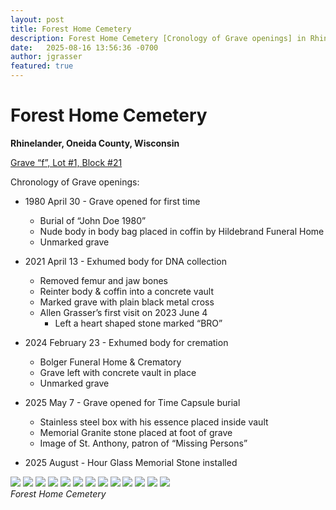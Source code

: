 ```yaml
---
layout: post
title: Forest Home Cemetery
description: Forest Home Cemetery [Cronology of Grave openings] in Rhinelander, WI
date:   2025-08-16 13:56:36 -0700
author: jgrasser
featured: true
---
```


# Forest Home Cemetery

**Rhinelander, Oneida County, Wisconsin**

<u>Grave “f”, Lot #1, Block #21</u>

Chronology of Grave openings:

* 1980 April 30 - Grave opened for first time
	* Burial of “John Doe 1980”
	* Nude body in body bag placed in coffin by Hildebrand Funeral Home
	* Unmarked grave

* 2021 April 13 - Exhumed body for DNA collection
	* Removed femur and jaw bones
	* Reinter body & coffin into a concrete vault
	* Marked grave with plain black metal cross
	* Allen Grasser’s first visit on 2023 June 4
		- Left a heart shaped stone marked “BRO” 

* 2024 February 23 - Exhumed body for cremation
	* Bolger Funeral Home & Crematory
	* Grave left with concrete vault in place
	* Unmarked grave

* 2025 May 7 -  Grave opened for Time Capsule burial
	* Stainless steel box with his essence placed inside vault
	* Memorial Granite stone placed at foot of grave
	* Image of St. Anthony, patron of “Missing Persons”

* 2025 August  - Hour Glass Memorial Stone installed                                

<div class="gallery-box">
  <div class="gallery gallery--post">
    <img src="https://live.staticflickr.com/65535/54725095771_c3c1aabc78_c.jpg" loading="lazy">
    <img src="https://live.staticflickr.com/65535/54725296658_0b0df7d5c1_c.jpg" loading="lazy">
    <img src="https://live.staticflickr.com/65535/54724258367_cd1b8c5834_c.jpg" loading="lazy">
    <img src="https://live.staticflickr.com/65535/54725095721_4437a2595b_c.jpg" loading="lazy">
    <img src="https://live.staticflickr.com/65535/54725095726_d2698efdf9_c.jpg" loading="lazy">
    <img src="https://live.staticflickr.com/65535/54725296593_d35a46830c_c.jpg" loading="lazy">
    <img src="https://live.staticflickr.com/65535/54725428950_921c2a6a23_c.jpg" loading="lazy">
    <img src="https://live.staticflickr.com/65535/54725296578_ca3a88cc27_c.jpg" loading="lazy">
    <img src="https://live.staticflickr.com/65535/54725428930_4ec66dc180_c.jpg" loading="lazy">
    <img src="https://live.staticflickr.com/65535/54725095671_f7fb8fd442_c.jpg" loading="lazy">
    <img src="https://live.staticflickr.com/65535/54725296528_2930ca6b34_c.jpg" loading="lazy">
    <img src="https://live.staticflickr.com/65535/54725095641_eac1c78b0b_c.jpg" loading="lazy">
    <img src="https://live.staticflickr.com/65535/54725428900_4316cb4595_c.jpg" loading="lazy">
  </div>
  <em>Forest Home Cemetery</em>
</div>
